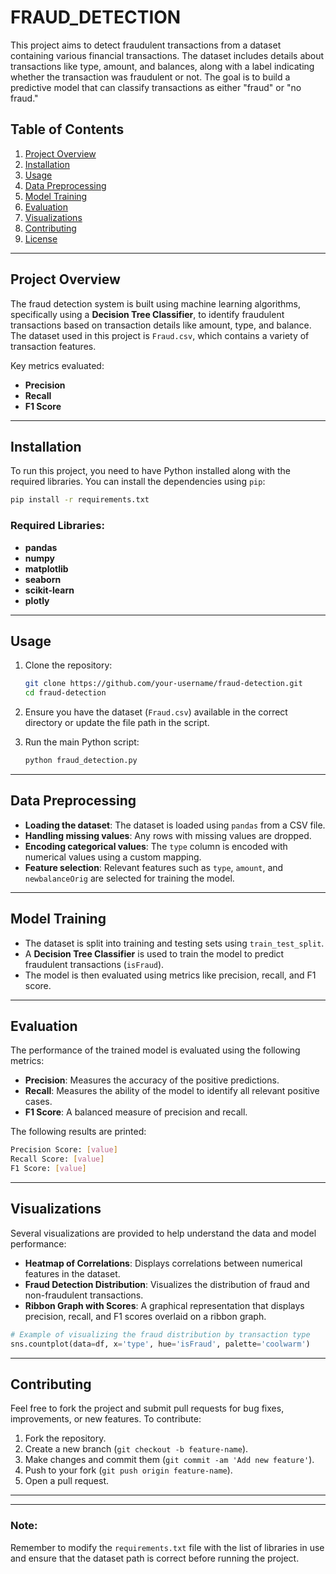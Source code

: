 ﻿# FRAUD_DETECTION

This project aims to detect fraudulent transactions from a dataset containing various financial transactions. The dataset includes details about transactions like type, amount, and balances, along with a label indicating whether the transaction was fraudulent or not. The goal is to build a predictive model that can classify transactions as either "fraud" or "no fraud."

## Table of Contents
1. [Project Overview](#project-overview)
2. [Installation](#installation)
3. [Usage](#usage)
4. [Data Preprocessing](#data-preprocessing)
5. [Model Training](#model-training)
6. [Evaluation](#evaluation)
7. [Visualizations](#visualizations)
8. [Contributing](#contributing)
9. [License](#license)

---

## Project Overview

The fraud detection system is built using machine learning algorithms, specifically using a **Decision Tree Classifier**, to identify fraudulent transactions based on transaction details like amount, type, and balance. The dataset used in this project is `Fraud.csv`, which contains a variety of transaction features.

Key metrics evaluated:
- **Precision**
- **Recall**
- **F1 Score**

---

## Installation

To run this project, you need to have Python installed along with the required libraries. You can install the dependencies using `pip`:

```bash
pip install -r requirements.txt
```

### Required Libraries:
- **pandas**
- **numpy**
- **matplotlib**
- **seaborn**
- **scikit-learn**
- **plotly**

---

## Usage

1. Clone the repository:

   ```bash
   git clone https://github.com/your-username/fraud-detection.git
   cd fraud-detection
   ```

2. Ensure you have the dataset (`Fraud.csv`) available in the correct directory or update the file path in the script.

3. Run the main Python script:

   ```bash
   python fraud_detection.py
   ```

---

## Data Preprocessing

- **Loading the dataset**: The dataset is loaded using `pandas` from a CSV file.
- **Handling missing values**: Any rows with missing values are dropped.
- **Encoding categorical values**: The `type` column is encoded with numerical values using a custom mapping.
- **Feature selection**: Relevant features such as `type`, `amount`, and `newbalanceOrig` are selected for training the model.

---

## Model Training

- The dataset is split into training and testing sets using `train_test_split`.
- A **Decision Tree Classifier** is used to train the model to predict fraudulent transactions (`isFraud`).
- The model is then evaluated using metrics like precision, recall, and F1 score.

---

## Evaluation

The performance of the trained model is evaluated using the following metrics:

- **Precision**: Measures the accuracy of the positive predictions.
- **Recall**: Measures the ability of the model to identify all relevant positive cases.
- **F1 Score**: A balanced measure of precision and recall.

The following results are printed:

```bash
Precision Score: [value]
Recall Score: [value]
F1 Score: [value]
```

---

## Visualizations

Several visualizations are provided to help understand the data and model performance:
- **Heatmap of Correlations**: Displays correlations between numerical features in the dataset.
- **Fraud Detection Distribution**: Visualizes the distribution of fraud and non-fraudulent transactions.
- **Ribbon Graph with Scores**: A graphical representation that displays precision, recall, and F1 scores overlaid on a ribbon graph.

```python
# Example of visualizing the fraud distribution by transaction type
sns.countplot(data=df, x='type', hue='isFraud', palette='coolwarm')
```

---

## Contributing

Feel free to fork the project and submit pull requests for bug fixes, improvements, or new features. To contribute:

1. Fork the repository.
2. Create a new branch (`git checkout -b feature-name`).
3. Make changes and commit them (`git commit -am 'Add new feature'`).
4. Push to your fork (`git push origin feature-name`).
5. Open a pull request.

---


---

### Note:
Remember to modify the `requirements.txt` file with the list of libraries in use and ensure that the dataset path is correct before running the project.

